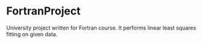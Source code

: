 # FortranProject

University project written for Fortran course. It performs linear least squares fitting on given data.
